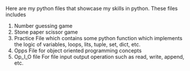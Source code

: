 Here are my python files that showcase my skills in python.
These files includes
1. Number guessing game 
2. Stone paper scissor game
3. Practice File which contains some python function which implements the logic of variables, loops, lits, tuple, set, dict, etc.
4. Opps File for object oriented programming concepts
5. Op_I_O file For file input output operation such as read, write, append, etc.
